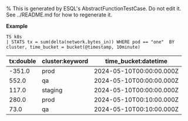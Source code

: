 % This is generated by ESQL's AbstractFunctionTestCase. Do not edit it. See ../README.md for how to regenerate it.

**Example**

```esql
TS k8s
| STATS tx = sum(delta(network.bytes_in)) WHERE pod == "one"  BY cluster, time_bucket = bucket(@timestamp, 10minute)
```

| tx:double | cluster:keyword | time_bucket:datetime |
| --- | --- | --- |
| -351.0 | prod | 2024-05-10T00:00:00.000Z |
| 552.0 | qa | 2024-05-10T00:00:00.000Z |
| 117.0 | staging | 2024-05-10T00:00:00.000Z |
| 280.0 | prod | 2024-05-10T00:10:00.000Z |
| 73.0 | qa | 2024-05-10T00:10:00.000Z |


